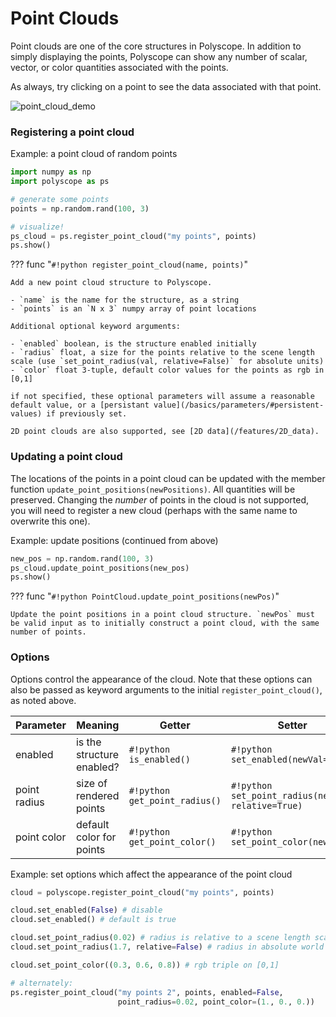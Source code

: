 # Point Clouds

Point clouds are one of the core structures in Polyscope. In addition to simply displaying the points, Polyscope can show any number of scalar, vector, or color quantities associated with the points.

As always, try clicking on a point to see the data associated with that point.

![point_cloud_demo](../../media/point_cloud_demo.gif)

### Registering a point cloud

Example: a point cloud of random points
```python
import numpy as np
import polyscope as ps

# generate some points
points = np.random.rand(100, 3)

# visualize!
ps_cloud = ps.register_point_cloud("my points", points)
ps.show()
```

??? func "`#!python register_point_cloud(name, points)`"

    Add a new point cloud structure to Polyscope.

    - `name` is the name for the structure, as a string
    - `points` is an `N x 3` numpy array of point locations

    Additional optional keyword arguments:

    - `enabled` boolean, is the structure enabled initially
    - `radius` float, a size for the points relative to the scene length scale (use `set_point_radius(val, relative=False)` for absolute units)
    - `color` float 3-tuple, default color values for the points as rgb in [0,1]

    if not specified, these optional parameters will assume a reasonable default value, or a [persistant value](/basics/parameters/#persistent-values) if previously set.
    
    2D point clouds are also supported, see [2D data](/features/2D_data).


### Updating a point cloud

The locations of the points in a point cloud can be updated with the member function `update_point_positions(newPositions)`. All quantities will be preserved. Changing the _number_ of points in the cloud is not supported, you will need to register a new cloud (perhaps with the same name to overwrite this one).


Example: update positions (continued from above)
```python
new_pos = np.random.rand(100, 3)
ps_cloud.update_point_positions(new_pos)
ps.show()
```

??? func "`#!python PointCloud.update_point_positions(newPos)`"

    Update the point positions in a point cloud structure. `newPos` must be valid input as to initially construct a point cloud, with the same number of points.


### Options

Options control the appearance of the cloud. Note that these options can also be passed as keyword arguments to the initial `register_point_cloud()`, as noted above.


**Parameter** | **Meaning** | **Getter** | **Setter** | **Persistent?**
--- | --- | --- | --- | ---
enabled | is the structure enabled? |  `#!python is_enabled()` | `#!python set_enabled(newVal=True)` | [yes](/basics/parameters/#persistent-values)
point radius | size of rendered points | `#!python get_point_radius()` | `#!python set_point_radius(newVal, relative=True)` | [yes](/basics/parameters/#persistent-values) |
point color | default color for points | `#!python get_point_color()` | `#!python set_point_color(newVal)` | [yes](/basics/parameters/#persistent-values) |


Example: set options which affect the appearance of the point cloud
```python
cloud = polyscope.register_point_cloud("my points", points)

cloud.set_enabled(False) # disable
cloud.set_enabled() # default is true

cloud.set_point_radius(0.02) # radius is relative to a scene length scale by default
cloud.set_point_radius(1.7, relative=False) # radius in absolute world units

cloud.set_point_color((0.3, 0.6, 0.8)) # rgb triple on [0,1]

# alternately:
ps.register_point_cloud("my points 2", points, enabled=False, 
                        point_radius=0.02, point_color=(1., 0., 0.))
```
